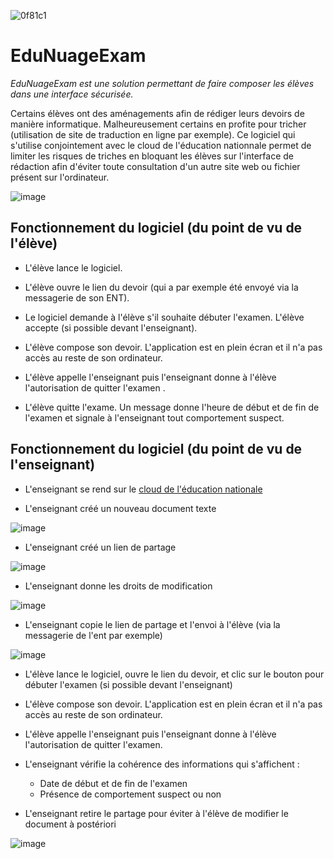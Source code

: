<!-- https://badgen.net/badge/EduNuageExam/T%C3%A9l%C3%A9charger/0f81c1?icon=github -->
![0f81c1](https://user-images.githubusercontent.com/53106394/220177662-84190745-6f65-44d8-aa69-57af03b523dd.svg)

# EduNuageExam

*EduNuageExam est une solution permettant de faire composer les élèves dans une interface sécurisée.*

Certains élèves ont des aménagements afin de rédiger leurs devoirs de manière informatique. Malheureusement certains en profite pour tricher (utilisation de site de traduction en ligne par exemple). Ce logiciel qui s'utilise conjointement avec le cloud de l'éducation nationnale permet de limiter les risques de triches en bloquant les élèves sur l'interface de rédaction afin d'éviter toute consultation d'un autre site web ou fichier présent sur l'ordinateur.

![image](https://user-images.githubusercontent.com/53106394/220179066-473031ce-4272-4149-a89c-691a4e7dfc54.png)


## Fonctionnement du logiciel (du point de vu de l'élève)

- L'élève lance le logiciel.

- L'élève ouvre le lien du devoir (qui a par exemple été envoyé via la messagerie de son ENT).

- Le logiciel demande à l'élève s'il souhaite débuter l'examen. L'élève accepte (si possible devant l'enseignant).

- L'élève compose son devoir. L'application est en plein écran et il n'a pas accès au reste de son ordinateur.

- L'élève appelle l'enseignant puis l'enseignant donne à l'élève l'autorisation de quitter l'examen .

- L'élève quitte l'exame. Un message donne l'heure de début et de fin de l'examen et signale à l'enseignant tout comportement suspect.

## Fonctionnement du logiciel (du point de vu de l'enseignant)

- L'enseignant se rend sur le [cloud de l'éducation nationale](https://nuage.apps.education.fr/)

- L'enseignant créé un nouveau document texte

![image](https://user-images.githubusercontent.com/53106394/220179566-dbba53de-b307-40a1-8424-5e454573b693.png)

- L'enseignant créé un lien de partage

![image](https://user-images.githubusercontent.com/53106394/220180416-05fc1114-80ac-4c4e-b793-bc0b9cdb14c1.png)

- L'enseignant donne les droits de modification

![image](https://user-images.githubusercontent.com/53106394/220180135-7a382ded-1ebb-4c43-8db4-6dd22192786e.png)

- L'enseignant copie le lien de partage et l'envoi à l'élève (via la messagerie de l'ent par exemple)

![image](https://user-images.githubusercontent.com/53106394/220180743-c187a880-747c-44d2-b6af-a5dde9bac5d3.png)

- L'élève lance le logiciel, ouvre le lien du devoir, et clic sur le bouton pour débuter l'examen (si possible devant l'enseignant)

- L'élève compose son devoir. L'application est en plein écran et il n'a pas accès au reste de son ordinateur.

- L'élève appelle l'enseignant puis l'enseignant donne à l'élève l'autorisation de quitter l'examen.

- L'enseignant vérifie la cohérence des informations qui s'affichent :
  - Date de début et de fin de l'examen
  - Présence de comportement suspect ou non

- L'enseignant retire le partage pour éviter à l'élève de modifier le document à postériori

![image](https://user-images.githubusercontent.com/53106394/220181775-ffaa88fc-fb51-480e-bb40-d3fdc30cd723.png)

